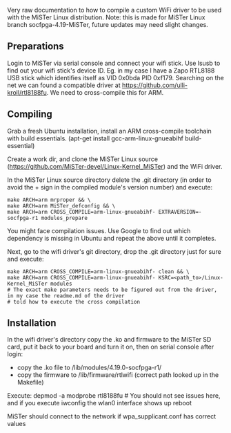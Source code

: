 Very raw documentation to how to compile a custom WiFi driver to be used with the MiSTer Linux distribution.
Note: this is made for MiSTer Linux branch socfpga-4.19-MiSTer, future updates may need slight changes.

## Preparations
Login to MiSTer via serial console and connect your wifi stick. Use lsusb to find out your wifi stick's device ID. Eg. in my case I 
have a Zapo RTL8188 USB stick which identifies itself as VID 0x0bda PID 0xf179. Searching on the net we can found a compatible driver
at https://github.com/ulli-kroll/rtl8188fu. We need to cross-compile this for ARM.

## Compiling
Grab a fresh Ubuntu installation, install an ARM cross-compile toolchain with build essentials. 
(apt-get install gcc-arm-linux-gnueabihf build-essential)

Create a work dir, and clone the MiSTer Linux source (https://github.com/MiSTer-devel/Linux-Kernel_MiSTer)
and the WiFi driver.

In the MiSTer Linux source directory delete the .git directory (in order to avoid the + sign in the compiled module's version number)
and execute:

	make ARCH=arm mrproper && \
	make ARCH=arm MiSTer_defconfig && \
	make ARCH=arm CROSS_COMPILE=arm-linux-gnueabihf- EXTRAVERSION=-socfpga-r1 modules_prepare
	
You might face compilation issues. Use Google to find out which dependency is missing in Ubuntu and repeat the above until it completes.

Next, go to the wifi driver's git directory, drop the .git directory just for sure and execute:

	make ARCH=arm CROSS_COMPILE=arm-linux-gnueabihf- clean && \
	make ARCH=arm CROSS_COMPILE=arm-linux-gnueabihf- KSRC=<path_to>/Linux-Kernel_MiSTer modules
	# The exact make parameters needs to be figured out from the driver, in my case the readme.md of the driver
	# told how to execute the cross compilation

## Installation
In the wifi driver's directory copy the .ko and firmware to the MiSTer SD card, put it back to your board and turn it on, then on 
serial console after login:
- copy the .ko file to /lib/modules/4.19.0-socfpga-r1/
- copy the firmware to /lib/firmware/rtlwifi (correct path looked up in the Makefile)

Execute:
	depmod -a
	modprobe rtl8188fu
	# You should not see issues here, and if you execute iwconfig the wlan0 interface shows up
	reboot

  MiSTer should connect to the network if wpa_supplicant.conf has correct values
